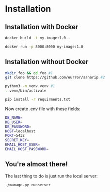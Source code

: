 # Installation

## Installation with Docker
```bash
docker build -t my-image:1.0 .
```

```bash
docker run -p 8000:8000 my-image:1.0
```

## Installation without Docker
```bash
mkdir foo && cd foo #1
git clone https://github.com/eurror/sanarip #2
```
```bash
python3 -m venv venv #1
. venv/bin/activate
```
```bash
pip install -r requirments.txt
```
Now create .env file with these fields:
```bash
DB_NAME=
DB_USER=
DB_PASSWORD=
HOST=localhost
PORT=5432
SECRET_KEY=
EMAIL_HOST_USER=
EMAIL_HOST_PASSWORD=
```

## You're almost there!
The last thing to do is just run the local server:
```bash
./manage.py runserver
```
